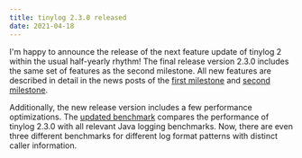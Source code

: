 ```yaml
---
title: tinylog 2.3.0 released
date: 2021-04-18
---
```


I'm happy to announce the release of the next feature update of tinylog 2 within the usual half-yearly rhythm! The final release version 2.3.0 includes the same set of features as the second milestone. All new features are described in detail in the news posts of the [first milestone](2021/02/first-milestone-of-tinylog-2.3-is-out/) and [second milestone](2021/03/second-milestone-of-tinylog-2.3-is-out/).

Additionally, the new release version includes a few performance optimizations. The [updated benchmark](benchmark) compares the performance of tinylog 2.3.0 with all relevant Java logging benchmarks. Now, there are even three different benchmarks for different log format patterns with distinct caller information.
